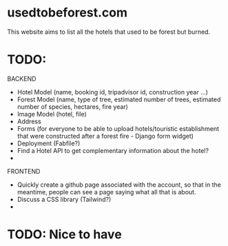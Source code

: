 # usedtobeforest.com

This website aims to list all the hotels that used to be forest but burned.

# TODO:
BACKEND
- Hotel Model (name, booking id, tripadvisor id, construction year ...)
- Forest Model (name, type of tree, estimated number of trees, estimated number of species, hectares, fire year)
- Image Model (hotel, file)
- Address
- Forms (for everyone to be able to upload hotels/touristic establishment that were constructed after a forest fire - Django form widget)
- Deployment (Fabfile?)
- Find a Hotel API to get complementary information about the hotel?
- 

FRONTEND
- Quickly create a github page associated with the account, so that in the meantime, people can see a page saying what all that is about.
- Discuss a CSS library (Tailwind?)
- 
# TODO: Nice to have